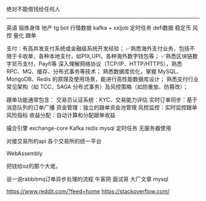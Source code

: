 绝对不能借钱给任何人

--------



英语
锻炼身体
地产
tg bot
行情数据
kafka + xxljob 定时任务
defi数据
稳定币
风控
量化
跟单

支付：有高并发支付系统或金融级系统开发经验；
✅熟悉海外支付业务，包括不限于卡收单，各种本地支付，如PIX,UPI，各种海外数字钱包等；
✅熟悉区块链数字货币支付，Payfi等
深入理解网络协议（TCP/IP、HTTP/HTTPS），熟悉 RPC、MQ、缓存、分布式事务等技术；
熟悉数据库优化，掌握 MySQL、MongoDB、Redis 的原理及使用场景，能进行高性能数据库设计；
熟悉支付行业常见架构（如 TCC、SAGA 分布式事务）及风控策略（如防重放、防篡改）；

跟单功能通常包含：
交易员认证系统：KYC、交易能力评估
实时订单同步：基于消息队列的订单广播
资金管理：独立的跟单资金池管理
风控监控：实时监控跟单风险指标
收益分配：自动计算和分配跟单收益

撮合引擎 exchange-core
Kafka
redis
mysql
定时任务
无服务器使用


对接交易所的api
各个交易所的统一平台

WebAssembly

把钱给oz的那个大佬。

说一说rabbitmq订单异步处理的流程
牛客网
面试哥
大厂文章
mysql

https://www.reddit.com/?feed=home
https://stackoverflow.com/








